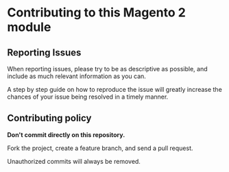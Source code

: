 Contributing to this Magento 2 module
=====================================


Reporting Issues
----------------

When reporting issues, please try to be as descriptive as possible, and include as much relevant information as you can.

A step by step guide on how to reproduce the issue will greatly increase the chances of your issue being resolved in a timely manner.


Contributing policy
-------------------

**Don't commit directly on this repository.**

Fork the project, create a feature branch, and send a pull request.

Unauthorized commits will always be removed.
